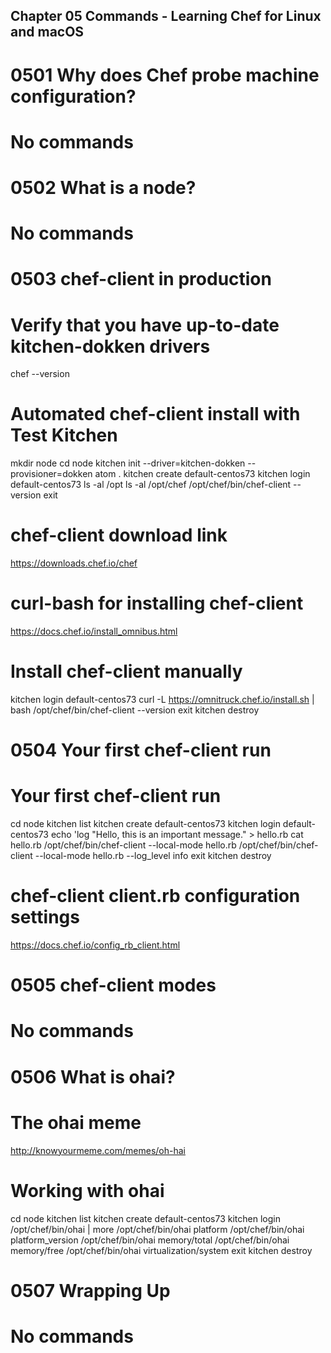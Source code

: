 Chapter 05 Commands - Learning Chef for Linux and macOS
-------------------------------------------------------

0501 Why does Chef probe machine configuration?
===============================================
# No commands

0502 What is a node?
====================
# No commands

0503 chef-client in production
==============================
# Verify that you have up-to-date kitchen-dokken drivers
chef --version

# Automated chef-client install with Test Kitchen
mkdir node
cd node
kitchen init --driver=kitchen-dokken --provisioner=dokken
atom .
kitchen create default-centos73
kitchen login default-centos73
ls -al /opt
ls -al /opt/chef
/opt/chef/bin/chef-client --version
exit

# chef-client download link
https://downloads.chef.io/chef

# curl-bash for installing chef-client
https://docs.chef.io/install_omnibus.html

# Install chef-client manually
kitchen login default-centos73
curl -L https://omnitruck.chef.io/install.sh | bash
/opt/chef/bin/chef-client --version
exit
kitchen destroy

0504 Your first chef-client run
===============================
# Your first chef-client run
cd node
kitchen list
kitchen create default-centos73
kitchen login default-centos73
echo 'log "Hello, this is an important message." > hello.rb
cat hello.rb
/opt/chef/bin/chef-client --local-mode hello.rb
/opt/chef/bin/chef-client --local-mode hello.rb --log_level info
exit
kitchen destroy

# chef-client client.rb configuration settings
https://docs.chef.io/config_rb_client.html

0505 chef-client modes
======================
# No commands

0506 What is ohai?
==================
# The ohai meme
http://knowyourmeme.com/memes/oh-hai

# Working with ohai
cd node
kitchen list
kitchen create default-centos73
kitchen login
/opt/chef/bin/ohai | more
/opt/chef/bin/ohai platform
/opt/chef/bin/ohai platform_version
/opt/chef/bin/ohai memory/total
/opt/chef/bin/ohai memory/free
/opt/chef/bin/ohai virtualization/system
exit
kitchen destroy

0507 Wrapping Up
================
# No commands

